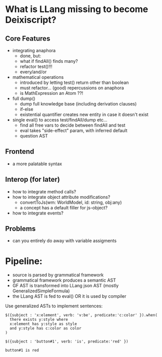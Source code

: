 # What is LLang missing to become Deixiscript?

## Core Features

- integrating anaphora
  - done, but:
  - what if findAll() finds many?
  - refactor test()!!!
  - every/and/or
- mathematical operations
  - introduced by letting test() return other than boolean
  - must refactor... (good) repercussions on anaphora
  - is MathExpression an Atom ??!
- full dump()
  - dump full knowledge base (including derivation clauses)
  - if-else
  - existential quantifier creates new entity in case it doesn't exist
- single eval() to access test/findAll/dump etc...
  - find all free vars to decide between findAll and test
  - eval takes "side-effect" param, with inferred default
  - question AST

## Frontend

- a more palatable syntax

## Interop (for later)

- how to integrate method calls?
- how to integrate object attribute modifications?
  - convertToJs(wm: WorldModel, id: string, obj:any)
  - a concept has a default filler for js-object?
- how to integrate events?

## Problems

- can you entirely do away with variable assigments

# Pipeline:

- source is parsed by grammatical framework
- grammatical framework produces a semantic AST
- GF AST is transformed into LLang json AST (mostly GeneralizedSimpleFormula)
- the LLang AST is fed to eval() OR it is used by compiler

Use generalized ASTs to implement sentences:

```
$({subject : 'x:element', verb: 'v:be', predicate:'c:color' }).when(
  there exists y:style where
  x:element has y:style as style
  and y:style has c:color as color
)

$({subject : 'button#1', verb: 'is', predicate:'red' })

button#1 is red
```
